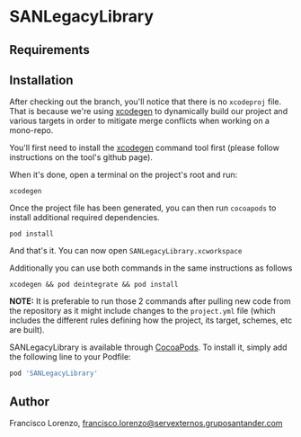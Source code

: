 # SANLegacyLibrary

## Requirements

## Installation

After checking out the branch, you'll notice that there is no `xcodeproj` file. That is because we're using [xcodegen](https://github.com/yonaskolb/XcodeGen) to dynamically build our project and various targets in order to mitigate merge conflicts when working on a mono-repo.

You'll first need to install the [xcodegen](https://github.com/yonaskolb/XcodeGen) command tool first (please follow instructions on the tool's github page).

When it's done, open a terminal on the project's root and run:

```shell
xcodegen
```

Once the project file has been generated, you can then run `cocoapods` to install additional required dependencies.

```shell
pod install
```

And that's it. You can now open `SANLegacyLibrary.xcworkspace`

Additionally you can use both commands in the same instructions as follows

```shell
xcodegen && pod deintegrate && pod install
```

**NOTE:**
It is preferable to run those 2 commands after pulling new code from the repository as it might include changes to the `project.yml` file (which includes the different rules defining how the project, its target, schemes, etc are built).



SANLegacyLibrary is available through [CocoaPods](https://cocoapods.org). To install
it, simply add the following line to your Podfile:

```ruby
pod 'SANLegacyLibrary'
```

## Author

Francisco Lorenzo, francisco.lorenzo@servexternos.gruposantander.com
